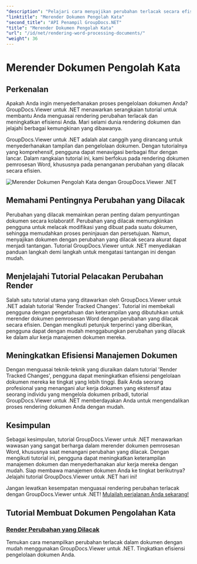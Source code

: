 ```yaml
---
"description": "Pelajari cara menyajikan perubahan terlacak secara efisien dalam dokumen pemrosesan Word menggunakan GroupDocs.Viewer untuk .NET. Tingkatkan keterampilan manajemen dokumen Anda."
"linktitle": "Merender Dokumen Pengolah Kata"
"second_title": "API Penampil GroupDocs.NET"
"title": "Merender Dokumen Pengolah Kata"
"url": "/id/net/rendering-word-processing-documents/"
"weight": 36
---
```


# Merender Dokumen Pengolah Kata


## Perkenalan

Apakah Anda ingin menyederhanakan proses pengelolaan dokumen Anda? GroupDocs.Viewer untuk .NET menawarkan serangkaian tutorial untuk membantu Anda menguasai rendering perubahan terlacak dan meningkatkan efisiensi Anda. Mari selami dunia rendering dokumen dan jelajahi berbagai kemungkinan yang dibawanya.

GroupDocs.Viewer untuk .NET adalah alat canggih yang dirancang untuk menyederhanakan tampilan dan pengelolaan dokumen. Dengan tutorialnya yang komprehensif, pengguna dapat menavigasi berbagai fitur dengan lancar. Dalam rangkaian tutorial ini, kami berfokus pada rendering dokumen pemrosesan Word, khususnya pada penanganan perubahan yang dilacak secara efisien.

![Merender Dokumen Pengolah Kata dengan GroupDocs.Viewer .NET](/viewer/rendering-word-processing-documents/image.png)

## Memahami Pentingnya Perubahan yang Dilacak

Perubahan yang dilacak memainkan peran penting dalam penyuntingan dokumen secara kolaboratif. Perubahan yang dilacak memungkinkan pengguna untuk melacak modifikasi yang dibuat pada suatu dokumen, sehingga memudahkan proses peninjauan dan persetujuan. Namun, menyajikan dokumen dengan perubahan yang dilacak secara akurat dapat menjadi tantangan. Tutorial GroupDocs.Viewer untuk .NET menyediakan panduan langkah demi langkah untuk mengatasi tantangan ini dengan mudah.

## Menjelajahi Tutorial Pelacakan Perubahan Render

Salah satu tutorial utama yang ditawarkan oleh GroupDocs.Viewer untuk .NET adalah tutorial 'Render Tracked Changes'. Tutorial ini membekali pengguna dengan pengetahuan dan keterampilan yang dibutuhkan untuk merender dokumen pemrosesan Word dengan perubahan yang dilacak secara efisien. Dengan mengikuti petunjuk terperinci yang diberikan, pengguna dapat dengan mudah menggabungkan perubahan yang dilacak ke dalam alur kerja manajemen dokumen mereka.

## Meningkatkan Efisiensi Manajemen Dokumen

Dengan menguasai teknik-teknik yang diuraikan dalam tutorial 'Render Tracked Changes', pengguna dapat meningkatkan efisiensi pengelolaan dokumen mereka ke tingkat yang lebih tinggi. Baik Anda seorang profesional yang menangani alur kerja dokumen yang ekstensif atau seorang individu yang mengelola dokumen pribadi, tutorial GroupDocs.Viewer untuk .NET memberdayakan Anda untuk mengendalikan proses rendering dokumen Anda dengan mudah.

## Kesimpulan

Sebagai kesimpulan, tutorial GroupDocs.Viewer untuk .NET menawarkan wawasan yang sangat berharga dalam merender dokumen pemrosesan Word, khususnya saat menangani perubahan yang dilacak. Dengan mengikuti tutorial ini, pengguna dapat meningkatkan keterampilan manajemen dokumen dan menyederhanakan alur kerja mereka dengan mudah. Siap membawa manajemen dokumen Anda ke tingkat berikutnya? Jelajahi tutorial GroupDocs.Viewer untuk .NET hari ini!

Jangan lewatkan kesempatan menguasai rendering perubahan terlacak dengan GroupDocs.Viewer untuk .NET! [Mulailah perjalanan Anda sekarang!](./render-tracked-changes/)
## Tutorial Membuat Dokumen Pengolahan Kata
### [Render Perubahan yang Dilacak](./render-tracked-changes/)
Temukan cara menampilkan perubahan terlacak dalam dokumen dengan mudah menggunakan GroupDocs.Viewer untuk .NET. Tingkatkan efisiensi pengelolaan dokumen Anda.